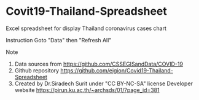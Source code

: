 # Covit19-Thailand-Spreadsheet
Excel spreadsheet for display Thailand coronavirus cases chart

Instruction
Goto "Data" then "Refresh All"

Note
1. Data sources from  https://github.com/CSSEGISandData/COVID-19
2. Github repository https://github.com/eigion/Covid19-Thailand-Spreadsheet
3. Created by Dr.Siradech Surit under "CC BY-NC-SA" license
   Developer website https://pirun.ku.ac.th/~archsds/01/?page_id=381
